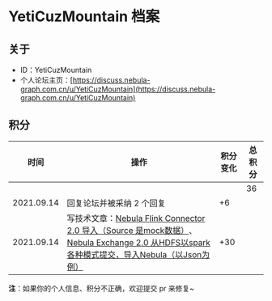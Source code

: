 # YetiCuzMountain 档案

## 关于

- ID：YetiCuzMountain
- 个人论坛主页：[https://discuss.nebula-graph.com.cn/u/YetiCuzMountain](https://discuss.nebula-graph.com.cn/u/YetiCuzMountain)

## 积分

| 时间 | 操作 | 积分变化 | 总积分  |
| --- | --- | --- | --- |
|  |  |  | 36 |
| 2021.09.14 | 回复论坛并被采纳 2 个回复 | +6 |  |
| 2021.09.14 | 写技术文章：[Nebula Flink Connector 2.0 导入（Source 是mock数据）](https://discuss.nebula-graph.com.cn/t/topic/2671)​、[Nebula Exchange 2.0 从HDFS以spark各种模式提交，导入Nebula（以Json为例）](https://discuss.nebula-graph.com.cn/t/topic/2674/)​ ​| +30 |  |


**注**：如果你的个人信息、积分不正确，欢迎提交 pr 来修复~
